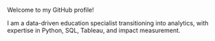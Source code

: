 Welcome to my GitHub profile!

I am a data-driven education specialist transitioning into analytics, with expertise in Python, SQL, Tableau, and impact measurement.
